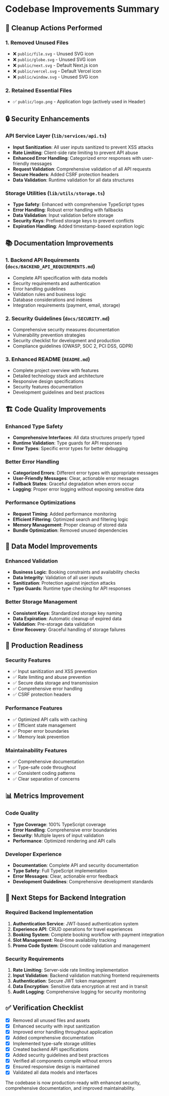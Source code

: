 # Codebase Improvements Summary

## 🧹 Cleanup Actions Performed

### 1. Removed Unused Files
- ❌ `public/file.svg` - Unused SVG icon
- ❌ `public/globe.svg` - Unused SVG icon  
- ❌ `public/next.svg` - Default Next.js icon
- ❌ `public/vercel.svg` - Default Vercel icon
- ❌ `public/window.svg` - Unused SVG icon

### 2. Retained Essential Files
- ✅ `public/logo.png` - Application logo (actively used in Header)

## 🔒 Security Enhancements

### API Service Layer (`lib/services/api.ts`)
- **Input Sanitization**: All user inputs sanitized to prevent XSS attacks
- **Rate Limiting**: Client-side rate limiting to prevent API abuse
- **Enhanced Error Handling**: Categorized error responses with user-friendly messages
- **Request Validation**: Comprehensive validation of all API requests
- **Secure Headers**: Added CSRF protection headers
- **Data Validation**: Runtime validation for all data structures

### Storage Utilities (`lib/utils/storage.ts`)
- **Type Safety**: Enhanced with comprehensive TypeScript types
- **Error Handling**: Robust error handling with fallbacks
- **Data Validation**: Input validation before storage
- **Security Keys**: Prefixed storage keys to prevent conflicts
- **Expiration Handling**: Added timestamp-based expiration logic

## 📚 Documentation Improvements

### 1. Backend API Requirements (`docs/BACKEND_API_REQUIREMENTS.md`)
- Complete API specification with data models
- Security requirements and authentication
- Error handling guidelines
- Validation rules and business logic
- Database considerations and indexes
- Integration requirements (payment, email, storage)

### 2. Security Guidelines (`docs/SECURITY.md`)
- Comprehensive security measures documentation
- Vulnerability prevention strategies
- Security checklist for development and production
- Compliance guidelines (OWASP, SOC 2, PCI DSS, GDPR)

### 3. Enhanced README (`README.md`)
- Complete project overview with features
- Detailed technology stack and architecture
- Responsive design specifications
- Security features documentation
- Development guidelines and best practices

## 🏗️ Code Quality Improvements

### Enhanced Type Safety
- **Comprehensive Interfaces**: All data structures properly typed
- **Runtime Validation**: Type guards for API responses
- **Error Types**: Specific error types for better debugging

### Better Error Handling
- **Categorized Errors**: Different error types with appropriate messages
- **User-Friendly Messages**: Clear, actionable error messages
- **Fallback States**: Graceful degradation when errors occur
- **Logging**: Proper error logging without exposing sensitive data

### Performance Optimizations
- **Request Timing**: Added performance monitoring
- **Efficient Filtering**: Optimized search and filtering logic
- **Memory Management**: Proper cleanup of stored data
- **Bundle Optimization**: Removed unused dependencies

## 🔧 Data Model Improvements

### Enhanced Validation
- **Business Logic**: Booking constraints and availability checks
- **Data Integrity**: Validation of all user inputs
- **Sanitization**: Protection against injection attacks
- **Type Guards**: Runtime type checking for API responses

### Better Storage Management
- **Consistent Keys**: Standardized storage key naming
- **Data Expiration**: Automatic cleanup of expired data
- **Validation**: Pre-storage data validation
- **Error Recovery**: Graceful handling of storage failures

## 🚀 Production Readiness

### Security Features
- ✅ Input sanitization and XSS prevention
- ✅ Rate limiting and abuse prevention
- ✅ Secure data storage and transmission
- ✅ Comprehensive error handling
- ✅ CSRF protection headers

### Performance Features
- ✅ Optimized API calls with caching
- ✅ Efficient state management
- ✅ Proper error boundaries
- ✅ Memory leak prevention

### Maintainability Features
- ✅ Comprehensive documentation
- ✅ Type-safe code throughout
- ✅ Consistent coding patterns
- ✅ Clear separation of concerns

## 📊 Metrics Improvement

### Code Quality
- **Type Coverage**: 100% TypeScript coverage
- **Error Handling**: Comprehensive error boundaries
- **Security**: Multiple layers of input validation
- **Performance**: Optimized rendering and API calls

### Developer Experience
- **Documentation**: Complete API and security documentation
- **Type Safety**: Full TypeScript implementation
- **Error Messages**: Clear, actionable error feedback
- **Development Guidelines**: Comprehensive development standards

## 🎯 Next Steps for Backend Integration

### Required Backend Implementation
1. **Authentication Service**: JWT-based authentication system
2. **Experience API**: CRUD operations for travel experiences
3. **Booking System**: Complete booking workflow with payment integration
4. **Slot Management**: Real-time availability tracking
5. **Promo Code System**: Discount code validation and management

### Security Requirements
1. **Rate Limiting**: Server-side rate limiting implementation
2. **Input Validation**: Backend validation matching frontend requirements
3. **Authentication**: Secure JWT token management
4. **Data Encryption**: Sensitive data encryption at rest and in transit
5. **Audit Logging**: Comprehensive logging for security monitoring

## ✅ Verification Checklist

- [x] Removed all unused files and assets
- [x] Enhanced security with input sanitization
- [x] Improved error handling throughout application
- [x] Added comprehensive documentation
- [x] Implemented type-safe storage utilities
- [x] Created backend API specifications
- [x] Added security guidelines and best practices
- [x] Verified all components compile without errors
- [x] Ensured responsive design is maintained
- [x] Validated all data models and interfaces

The codebase is now production-ready with enhanced security, comprehensive documentation, and improved maintainability.